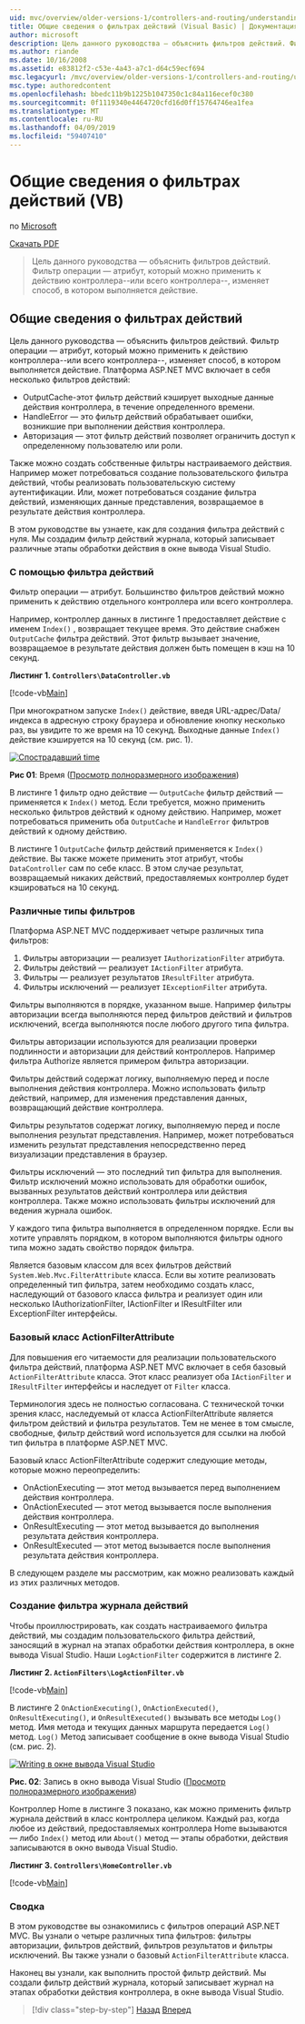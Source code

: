 ```yaml
---
uid: mvc/overview/older-versions-1/controllers-and-routing/understanding-action-filters-vb
title: Общие сведения о фильтрах действий (Visual Basic) | Документация Майкрософт
author: microsoft
description: Цель данного руководства — объяснить фильтров действий. Фильтр операции — атрибут, который можно применить к действию контроллера--или всего контроллера...
ms.author: riande
ms.date: 10/16/2008
ms.assetid: e83812f2-c53e-4a43-a7c1-d64c59ecf694
msc.legacyurl: /mvc/overview/older-versions-1/controllers-and-routing/understanding-action-filters-vb
msc.type: authoredcontent
ms.openlocfilehash: bbedc11b9b1225b1047350c1c84a116ecef0c380
ms.sourcegitcommit: 0f1119340e4464720cfd16d0ff15764746ea1fea
ms.translationtype: MT
ms.contentlocale: ru-RU
ms.lasthandoff: 04/09/2019
ms.locfileid: "59407410"
---
```

# <a name="understanding-action-filters-vb"></a>Общие сведения о фильтрах действий (VB)

по [Microsoft](https://github.com/microsoft)

[Скачать PDF](http://download.microsoft.com/download/e/f/3/ef3f2ff6-7424-48f7-bdaa-180ef64c3490/ASPNET_MVC_Tutorial_14_VB.pdf)

> Цель данного руководства — объяснить фильтров действий. Фильтр операции — атрибут, который можно применить к действию контроллера--или всего контроллера--, изменяет способ, в котором выполняется действие.


## <a name="understanding-action-filters"></a>Общие сведения о фильтрах действий

Цель данного руководства — объяснить фильтров действий. Фильтр операции — атрибут, который можно применить к действию контроллера--или всего контроллера--, изменяет способ, в котором выполняется действие. Платформа ASP.NET MVC включает в себя несколько фильтров действий:

- OutputCache-этот фильтр действий кэширует выходные данные действия контроллера, в течение определенного времени.
- HandleError — это фильтр действий обрабатывает ошибки, возникшие при выполнении действия контроллера.
- Авторизация — этот фильтр действий позволяет ограничить доступ к определенному пользователю или роли.

Также можно создать собственные фильтры настраиваемого действия. Например может потребоваться создание пользовательского фильтра действий, чтобы реализовать пользовательскую систему аутентификации. Или, может потребоваться создание фильтра действий, изменяющих данные представления, возвращаемое в результате действия контроллера.

В этом руководстве вы узнаете, как для создания фильтра действий с нуля. Мы создадим фильтр действий журнала, который записывает различные этапы обработки действия в окне вывода Visual Studio.

### <a name="using-an-action-filter"></a>С помощью фильтра действий

Фильтр операции — атрибут. Большинство фильтров действий можно применить к действию отдельного контроллера или всего контроллера.

Например, контроллер данных в листинге 1 предоставляет действие с именем `Index()` , возвращает текущее время. Это действие снабжен `OutputCache` фильтра действий. Этот фильтр вызывает значение, возвращаемое в результате действия должен быть помещен в кэш на 10 секунд.

**Листинг 1. `Controllers\DataController.vb`**

[!code-vb[Main](understanding-action-filters-vb/samples/sample1.vb)]

При многократном запуске `Index()` действие, введя URL-адрес/Data/индекса в адресную строку браузера и обновление кнопку несколько раз, вы увидите то же время на 10 секунд. Выходные данные `Index()` действие кэшируется на 10 секунд (см. рис. 1).


[![Cпострадавший time](understanding-action-filters-vb/_static/image2.png)](understanding-action-filters-vb/_static/image1.png)

**Рис 01**: Время ([Просмотр полноразмерного изображения](understanding-action-filters-vb/_static/image3.png))


В листинге 1 фильтр одно действие — `OutputCache` фильтр действий — применяется к `Index()` метод. Если требуется, можно применить несколько фильтров действий к одному действию. Например, может потребоваться применить оба `OutputCache` и `HandleError` фильтров действий к одному действию.

В листинге 1 `OutputCache` фильтр действий применяется к `Index()` действие. Вы также можете применить этот атрибут, чтобы `DataController` сам по себе класс. В этом случае результат, возвращаемый никаких действий, предоставляемых контроллер будет кэшироваться на 10 секунд.

### <a name="the-different-types-of-filters"></a>Различные типы фильтров

Платформа ASP.NET MVC поддерживает четыре различных типа фильтров:

1. Фильтры авторизации — реализует `IAuthorizationFilter` атрибута.
2. Фильтры действий — реализует `IActionFilter` атрибута.
3. Фильтры — реализует результатов `IResultFilter` атрибута.
4. Фильтры исключений — реализует `IExceptionFilter` атрибута.

Фильтры выполняются в порядке, указанном выше. Например фильтры авторизации всегда выполняются перед фильтров действий и фильтров исключений, всегда выполняются после любого другого типа фильтра.

Фильтры авторизации используются для реализации проверки подлинности и авторизации для действий контроллеров. Например фильтра Authorize является примером фильтра авторизации.

Фильтры действий содержат логику, выполняемую перед и после выполнения действия контроллера. Можно использовать фильтр действий, например, для изменения представления данных, возвращающий действие контроллера.

Фильтры результатов содержат логику, выполняемую перед и после выполнения результат представления. Например, может потребоваться изменить результат представления непосредственно перед визуализации представления в браузер.

Фильтры исключений — это последний тип фильтра для выполнения. Фильтр исключений можно использовать для обработки ошибок, вызванных результатов действий контроллера или действия контроллера. Также можно использовать фильтры исключений для ведения журнала ошибок.

У каждого типа фильтра выполняется в определенном порядке. Если вы хотите управлять порядком, в котором выполняются фильтры одного типа можно задать свойство порядок фильтра.

Является базовым классом для всех фильтров действий `System.Web.Mvc.FilterAttribute` класса. Если вы хотите реализовать определенный тип фильтра, затем необходимо создать класс, наследующий от базового класса фильтра и реализует один или несколько IAuthorizationFilter, IActionFilter и IResultFilter или ExceptionFilter интерфейсы.

### <a name="the-base-actionfilterattribute-class"></a>Базовый класс ActionFilterAttribute

Для повышения его читаемости для реализации пользовательского фильтра действий, платформа ASP.NET MVC включает в себя базовый `ActionFilterAttribute` класса. Этот класс реализует оба `IActionFilter` и `IResultFilter` интерфейсы и наследует от `Filter` класса.

Терминология здесь не полностью согласована. С технической точки зрения класс, наследуемый от класса ActionFilterAttribute является фильтром действий и фильтра результатов. Тем не менее в том смысле, свободные, фильтр действий word используется для ссылки на любой тип фильтра в платформе ASP.NET MVC.

Базовый класс ActionFilterAttribute содержит следующие методы, которые можно переопределить:

- OnActionExecuting — этот метод вызывается перед выполнением действия контроллера.
- OnActionExecuted — этот метод вызывается после выполнения действия контроллера.
- OnResultExecuting — этот метод вызывается до выполнения результата действия контроллера.
- OnResultExecuted — этот метод вызывается после выполнения результата действия контроллера.

В следующем разделе мы рассмотрим, как можно реализовать каждый из этих различных методов.

### <a name="creating-a-log-action-filter"></a>Создание фильтра журнала действий

Чтобы проиллюстрировать, как создать настраиваемого фильтра действий, мы создадим пользовательского фильтра действий, заносящий в журнал на этапах обработки действия контроллера, в окне вывода Visual Studio. Наши `LogActionFilter` содержится в листинге 2.

**Листинг 2. `ActionFilters\LogActionFilter.vb`**

[!code-vb[Main](understanding-action-filters-vb/samples/sample2.vb)]

В листинге 2 `OnActionExecuting()`, `OnActionExecuted()`, `OnResultExecuting()`, и `OnResultExecuted()` вызывать все методы `Log()` метод. Имя метода и текущих данных маршрута передается `Log()` метод. `Log()` Метод записывает сообщение в окне вывода Visual Studio (см. рис. 2).


[![Writing в окне вывода Visual Studio](understanding-action-filters-vb/_static/image5.png)](understanding-action-filters-vb/_static/image4.png)

**Рис. 02**: Запись в окно вывода Visual Studio ([Просмотр полноразмерного изображения](understanding-action-filters-vb/_static/image6.png))


Контроллер Home в листинге 3 показано, как можно применить фильтр журнала действий в класс контроллера целиком. Каждый раз, когда любое из действий, предоставляемых контроллера Home вызываются — либо `Index()` метод или `About()` метод — этапы обработки, действия записываются в окно вывода Visual Studio.

**Листинг 3. `Controllers\HomeController.vb`**

[!code-vb[Main](understanding-action-filters-vb/samples/sample3.vb)]

### <a name="summary"></a>Сводка

В этом руководстве вы ознакомились с фильтров операций ASP.NET MVC. Вы узнали о четыре различных типа фильтров: фильтры авторизации, фильтров действий, фильтров результатов и фильтры исключений. Вы также узнали о базовый `ActionFilterAttribute` класса.

Наконец вы узнали, как выполнить простой фильтр действий. Мы создали фильтр действий журнала, который записывает журнал на этапах обработки действия контроллера, в окне вывода Visual Studio.

> [!div class="step-by-step"]
> [Назад](asp-net-mvc-routing-overview-vb.md)
> [Вперед](improving-performance-with-output-caching-vb.md)
